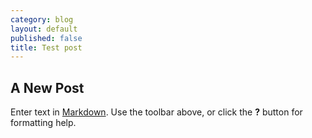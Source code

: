 ```yaml
---
category: blog
layout: default
published: false
title: Test post
---
```


## A New Post

Enter text in [Markdown](http://daringfireball.net/projects/markdown/). Use the toolbar above, or click the **?** button for formatting help.
